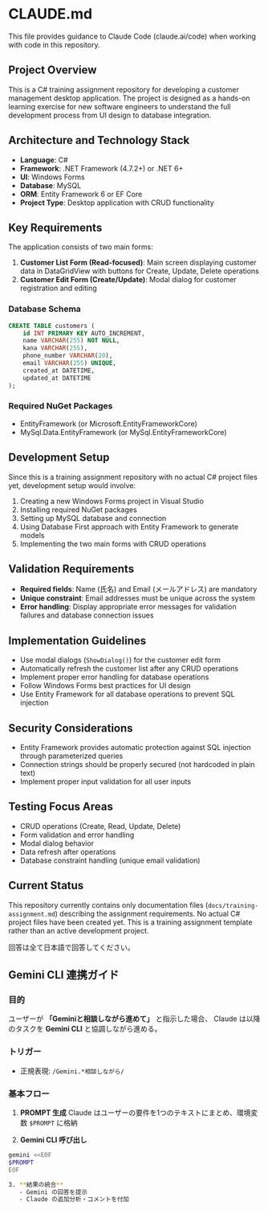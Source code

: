 # CLAUDE.md

This file provides guidance to Claude Code (claude.ai/code) when working with code in this repository.

## Project Overview

This is a C# training assignment repository for developing a customer management desktop application. The project is designed as a hands-on learning exercise for new software engineers to understand the full development process from UI design to database integration.

## Architecture and Technology Stack

- **Language**: C#
- **Framework**: .NET Framework (4.7.2+) or .NET 6+
- **UI**: Windows Forms
- **Database**: MySQL
- **ORM**: Entity Framework 6 or EF Core
- **Project Type**: Desktop application with CRUD functionality

## Key Requirements

The application consists of two main forms:
1. **Customer List Form (Read-focused)**: Main screen displaying customer data in DataGridView with buttons for Create, Update, Delete operations
2. **Customer Edit Form (Create/Update)**: Modal dialog for customer registration and editing

### Database Schema
```sql
CREATE TABLE customers (
    id INT PRIMARY KEY AUTO_INCREMENT,
    name VARCHAR(255) NOT NULL,
    kana VARCHAR(255),
    phone_number VARCHAR(20),
    email VARCHAR(255) UNIQUE,
    created_at DATETIME,
    updated_at DATETIME
);
```

### Required NuGet Packages
- EntityFramework (or Microsoft.EntityFrameworkCore)
- MySql.Data.EntityFramework (or MySql.EntityFrameworkCore)

## Development Setup

Since this is a training assignment repository with no actual C# project files yet, development setup would involve:

1. Creating a new Windows Forms project in Visual Studio
2. Installing required NuGet packages
3. Setting up MySQL database and connection
4. Using Database First approach with Entity Framework to generate models
5. Implementing the two main forms with CRUD operations

## Validation Requirements

- **Required fields**: Name (氏名) and Email (メールアドレス) are mandatory
- **Unique constraint**: Email addresses must be unique across the system
- **Error handling**: Display appropriate error messages for validation failures and database connection issues

## Implementation Guidelines

- Use modal dialogs (`ShowDialog()`) for the customer edit form
- Automatically refresh the customer list after any CRUD operations
- Implement proper error handling for database operations
- Follow Windows Forms best practices for UI design
- Use Entity Framework for all database operations to prevent SQL injection

## Security Considerations

- Entity Framework provides automatic protection against SQL injection through parameterized queries
- Connection strings should be properly secured (not hardcoded in plain text)
- Implement proper input validation for all user inputs

## Testing Focus Areas

- CRUD operations (Create, Read, Update, Delete)
- Form validation and error handling
- Modal dialog behavior
- Data refresh after operations
- Database constraint handling (unique email validation)

## Current Status

This repository currently contains only documentation files (`docs/training-assignment.md`) describing the assignment requirements. No actual C# project files have been created yet. This is a training assignment template rather than an active development project.

回答は全て日本語で回答してください。

## Gemini CLI 連携ガイド

### 目的
ユーザーが **「Geminiと相談しながら進めて」** と指示した場合、
Claude は以降のタスクを **Gemini CLI** と協調しながら進める。

### トリガー
- 正規表現: `/Gemini.*相談しながら/`

### 基本フロー
1. **PROMPT 生成**
   Claude はユーザーの要件を1つのテキストにまとめ、環境変数 `$PROMPT` に格納

2. **Gemini CLI 呼び出し**
```bash
gemini <<EOF
$PROMPT
EOF

3. **結果の統合**
   - Gemini の回答を提示
   - Claude の追加分析・コメントを付加